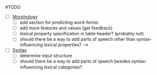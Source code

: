 #TODO

- [ ] [Morphology](morphology.php)
  - [ ] add section for predicting word-forms
  - [ ] add more features and values (get feedback)
  - [ ] lexical property specification in table header? (probably not)
  - [ ] should there be a way to add parts of speech other than syntax-influencing lexical properties?
  -->
- [ ] [Syntax](syntax.php)
  - [ ] determine input structure
  - [ ] should there be a way to add parts of speech besides syntax-influencing lexical categories?
